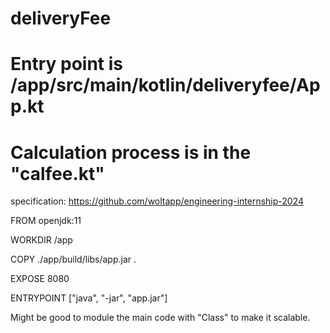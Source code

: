 # deliveryFee
# Entry point is /app/src/main/kotlin/deliveryfee/App.kt
# Calculation process is in the "calfee.kt"

specification:
https://github.com/woltapp/engineering-internship-2024

FROM openjdk:11

WORKDIR /app

COPY ./app/build/libs/app.jar .

EXPOSE 8080

ENTRYPOINT ["java", "-jar", "app.jar"]


Might be good to module the main code with "Class" to make it scalable.
